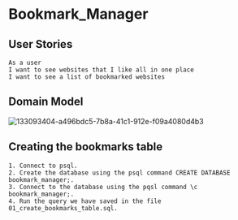 # Bookmark_Manager
## User Stories
```
As a user
I want to see websites that I like all in one place
I want to see a list of bookmarked websites
```
## Domain Model
![133093404-a496bdc5-7b8a-41c1-912e-f09a4080d4b3](https://user-images.githubusercontent.com/86610397/133107676-258bc09a-9246-4bf7-9cc1-b9a337f797f1.png)

## Creating the bookmarks table
```
1. Connect to psql.
2. Create the database using the psql command CREATE DATABASE bookmark_manager;.
3. Connect to the database using the pqsl command \c bookmark_manager;.
4. Run the query we have saved in the file 01_create_bookmarks_table.sql.
